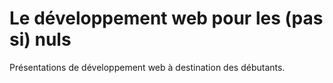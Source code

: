 # Le développement web pour les (pas si) nuls

Présentations de développement web à destination des débutants.
